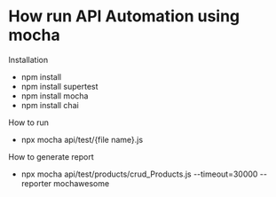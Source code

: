 # How run  API Automation using mocha 

Installation

- npm install
- npm install supertest
- npm install mocha
- npm install chai

How to run

- npx mocha api/test/{file name}.js

How to generate report

- npx mocha api/test/products/crud_Products.js --timeout=30000 --reporter mochawesome

